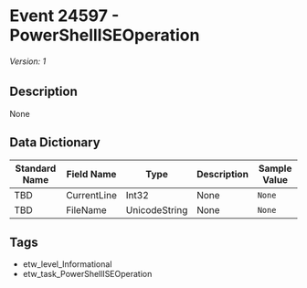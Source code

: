 # Event 24597 - PowerShellISEOperation
###### Version: 1

## Description
None

## Data Dictionary
|Standard Name|Field Name|Type|Description|Sample Value|
|---|---|---|---|---|
|TBD|CurrentLine|Int32|None|`None`|
|TBD|FileName|UnicodeString|None|`None`|

## Tags
* etw_level_Informational
* etw_task_PowerShellISEOperation